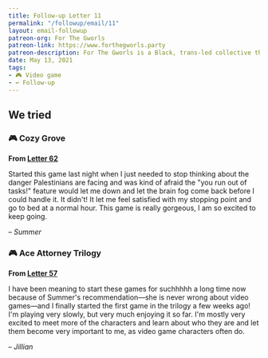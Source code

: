 ```yaml
---
title: Follow-up Letter 11
permalink: "/followup/email/11"
layout: email-followup
patreon-org: For The Gworls
patreon-link: https://www.forthegworls.party
patreon-description: For The Gworls is a Black, trans-led collective that raises money to help Black transgender people pay for their rent, gender-affirming surgeries, smaller co-pays for medicines/doctor’s visits, and travel assistance.
date: May 13, 2021
tags:
- 🎮 Video game
- ↩️ Follow-up
---
```


## We tried

### 🎮 Cozy Grove

**From [Letter 62](https://letterstosummer.com/62/)**

Started this game last night when I just needed to stop thinking about the danger Palestinians are facing and was kind of afraid the "you run out of tasks!" feature would let me down and let the brain fog come back before I could handle it. It didn't! It let me feel satisfied with my stopping point and go to bed at a normal hour. This game is really gorgeous, I am so excited to keep going.

– *Summer*

### 🎮 Ace Attorney Trilogy

**From [Letter 57](https://letterstosummer.com/57/)**

I have been meaning to start these games for suchhhhh a long time now because of Summer's recommendation—she is never wrong about video games—and I finally started the first game in the trilogy a few weeks ago! I'm playing very slowly, but very much enjoying it so far. I'm mostly very excited to meet more of the characters and learn about who they are and let them become very important to me, as video game characters often do.

– *Jillian*
